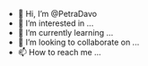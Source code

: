 - 👋 Hi, I’m @PetraDavo
- 👀 I’m interested in ...
- 🌱 I’m currently learning ...
- 💞️ I’m looking to collaborate on ...
- 📫 How to reach me ...

<!---
PetraDavo/PetraDavo is a ✨ special ✨ repository because its `README.md` (this file) appears on your GitHub profile.
You can click the Preview link to take a look at your changes.
--->
